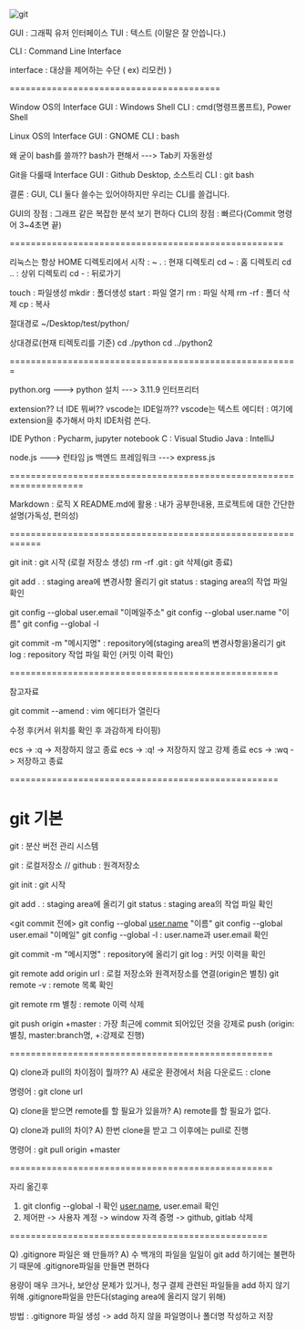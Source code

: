 ![git]()

GUI : 그래픽 유저 인터페이스
TUI : 텍스트 (이말은 잘 안씁니다.)

CLI : Command Line Interface

interface : 대상을 제어하는 수단 ( ex) 리모컨) )

========================================

Window OS의 Interface
GUI : Windows Shell
CLI : cmd(명령프롬프트), Power Shell

Linux OS의 Interface
GUI : GNOME
CLI : bash

왜 굳이 bash를 쓸까??
bash가 편해서 ---> Tab키 자동완성

Git을 다룰때 Interface
GUI : Github Desktop, 소스트리
CLI : git bash

결론 : GUI, CLI 둘다 쓸수는 있어야하지만 우리는 CLI를 쓸겁니다.

GUI의 장점 : 그래프 같은 복잡한 분석 보기 편하다
CLI의 장점 : 빠르다(Commit 명령어 3~4초면 끝)

====================================================

리눅스는 항상 HOME 디렉토리에서 시작 : ~
. : 현재 디렉토리
cd ~ : 홈 디렉토리
cd .. : 상위 디렉토리
cd - : 뒤로가기

touch : 파일생성
mkdir : 폴더생성
start : 파일 열기
rm : 파일 삭제
rm -rf : 폴더 삭제
cp : 복사

절대경로
~/Desktop/test/python/

상대경로(현재 티렉토리를 기준)
cd ./python
cd ../python2

=======================================================

python.org ---> python 설치 ---> 3.11.9
인터프리터

extension??
너 IDE 뭐써??
vscode는 IDE일까??
vscode는 텍스트 에디터 : 여기에 extension을 추가해서 마치 IDE처럼 쓴다.

IDE
Python : Pycharm, jupyter notebook
C : Visual Studio
Java : IntelliJ

node.js ---> 런타임
js 백엔드 프레임워크 ---> express.js 

====================================================================

Markdown : 로직 X 
README.md에 활용
: 내가 공부한내용, 프로젝트에 대한 간단한 설명(가독성, 편의성)

============================================================

git init  : git 시작 (로컬 저장소 생성)
rm -rf .git : git 삭제(git 종료)

git add . : staging area에 변경사항 올리기
git status : staging area의 작업 파일 확인

git config --global user.email "이메일주소"
git config --global user.name "이름"
git config --global -l

git commit -m "메시지명" : repository에(staging area의 변경사항을)올리기
git log : repository 작업 파일 확인 (커밋 이력 확인)

===================================================

참고자료 

git commit --amend : vim 에디터가 열린다

수정 후(커서 위치를 확인 후 과감하게 타이핑)

ecs -> :q -> 저장하지 않고 종료
ecs -> :q! -> 저장하지 않고 강제 종료
ecs -> :wq -> 저장하고 종료

===================================================

# git 기본

git : 분산 버전 관리 시스템

git : 로컬저장소 // github : 원격저장소

git init : git 시작

git add . : staging area에 올리기
git status : staging area의 작업 파일 확인

<git commit 전에>
git config --global [user.name](http://user.name/) "이름"
git config --global user.email "이메일"
git config --global -l : user.name과 user.email 확인

git commit -m "메시지명" : repository에 올리기
git log : 커밋 이력을 확인

git remote add origin url : 로컬 저장소와 원격저장소를 연결(origin은 별칭)
git remote -v : remote 목록 확인

git remote rm 별칭 : remote 이력 삭제

git push origin +master : 가장 최근에 commit 되어있던 것을 강제로 push
(origin:별칭, master:branch명, +:강제로 진행)

==================================================

Q) clone과 pull의 차이점이 뭘까??
A) 새로운 환경에서 처음 다운로드 : clone

명령어 : git clone url

Q) clone을 받으면 remote를 할 필요가 있을까?
A) remote를 할 필요가 없다.

Q) clone과 pull의 차이?
A) 한번 clone을 받고 그 이후에는 pull로 진행

명령어 : git pull origin +master

==================================================

자리 옮긴후

1. git clonfig --global -l 확인
[user.name](http://user.name/), user.email 확인
2. 제어판 -> 사용자 계정 -> window 자격 증명 -> github, gitlab 삭제

=================================================

Q) .gitignore 파일은 왜 만들까?
A) 수 백개의 파일을 일일이 git add 하기에는 불편하기 때문에
.gitignore파일을 만들면 편하다

용량이 매우 크거나, 보안상 문제가 있거나, 청구 결제 관련된 파일들을
add 하지 않기 위해 .gitignore파일을 만든다(staging area에 올리지 않기 위해)

방법 : .gitignore 파일 생성 -> add 하지 않을 파일명이나 폴더명 작성하고 저장